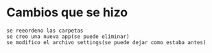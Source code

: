 # Cambios que se hizo

    se reeordeno las carpetas
    se creo una nueva app(se puede eliminar)
    se modifico el archivo settings(se puede dejar como estaba antes)
    